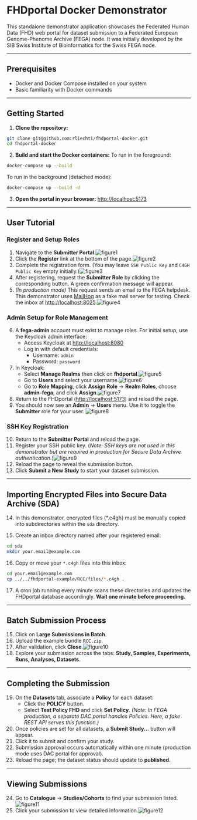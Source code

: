# FHDportal Docker Demonstrator

This standalone demonstrator application showcases the Federated Human Data (FHD) web portal for dataset submission to a Federated European Genome-Phenome Archive (FEGA) node. It was initially developed by the SIB Swiss Institute of Bioinformatics for the Swiss FEGA node.

***

## Prerequisites

- Docker and Docker Compose installed on your system
- Basic familiarity with Docker commands

***

## Getting Started

1. **Clone the repository:**

```bash
git clone git@github.com:rliechti/fhdportal-docker.git
cd fhdportal-docker
```

2. **Build and start the Docker containers:**
To run in the foreground:

```bash
docker-compose up --build
```

To run in the background (detached mode):

```bash
docker-compose up --build -d
```

3. **Open the portal in your browser:**
[http://localhost:5173](http://localhost:5173)

***

## User Tutorial

### Register and Setup Roles

1. Navigate to the **Submitter Portal**.![figure1](assets/figure1.png)
2. Click the **Register** link at the bottom of the page.![figure2](assets/figure2.png)
3. Complete the registration form. (You may leave `SSH Public Key` and `C4GH Public Key` empty initially.)![figure3](assets/figure3.png)
4. After registering, request the **Submitter Role** by clicking the corresponding button. A green confirmation message will appear.
5. *(In production mode)* This request sends an email to the FEGA helpdesk. This demonstrator uses [MailHog](http://localhost:8025) as a fake mail server for testing. Check the inbox at [http://localhost:8025](http://localhost:8025).![figure4](assets/figure4.png)

### Admin Setup for Role Management

6. A **fega-admin** account must exist to manage roles. For initial setup, use the Keycloak admin interface:
    - Access Keycloak at [http://localhost:8080](http://localhost:8080)
    - Log in with default credentials:
        - Username: `admin`
        - Password: `password`
7. In Keycloak:
    - Select **Manage Realms** then click on **fhdportal**.![figure5](assets/figure5.png)
    - Go to **Users** and select your username.![figure6](assets/figure6.png)
    - Go to **Role Mapping**, click **Assign Role** → **Realm Roles**, choose **admin-fega**, and click **Assign**.![figure7](assets/figure7.png)
8. Return to the FHDportal ([http://localhost:5173](http://localhost:5173)) and reload the page.
9. You should now see an **Admin** → **Users** menu. Use it to toggle the **Submitter** role for your user. ![figure8](assets/figure8.png)

### SSH Key Registration

10. Return to the **Submitter Portal** and reload the page.
11. Register your SSH public key. (*Note: SSH keys are not used in this demonstrator but are required in production for Secure Data Archive authentication.*)![figure9](assets/figure9.png)
12. Reload the page to reveal the submission button.
13. Click **Submit a New Study** to start your dataset submission.

***

## Importing Encrypted Files into Secure Data Archive (SDA)

14. In this demonstrator, encrypted files (*.c4gh) must be manually copied into subdirectories within the `sda` directory.

15. Create an inbox directory named after your registered email:

```bash
cd sda
mkdir your.email@example.com
```

16. Copy or move your `*.c4gh` files into this inbox:

```bash
cd your.email@example.com
cp ../../fhdportal-example/RCC/files/*.c4gh .
```

17. A cron job running every minute scans these directories and updates the FHDportal database accordingly. **Wait one minute before proceeding.**

***

## Batch Submission Process

15. Click on **Large Submissions in Batch**.
16. Upload the example bundle `RCC.zip`.
17. After validation, click **Close**.![figure10](assets/figure10.png)
18. Explore your submission across the tabs: **Study, Samples, Experiments, Runs, Analyses, Datasets**.

***

## Completing the Submission

19. On the **Datasets** tab, associate a **Policy** for each dataset:
    - Click the **POLICY** button.
    - Select **Test Policy FHD** and click **Set Policy**.
    *(Note: In FEGA production, a separate DAC portal handles Policies. Here, a fake REST API serves this function.)*
20. Once policies are set for all datasets, a **Submit Study...** button will appear.
21. Click it to submit and confirm your study.
22. Submission approval occurs automatically within one minute (production mode uses DAC portal for approval).
23. Reload the page; the dataset status should update to **published**.

***

## Viewing Submissions

24. Go to **Catalogue** → **Studies/Cohorts** to find your submission listed.![figure11](assets/figure11.png)
25. Click your submission to view detailed information.![figure12](assets/figure12.png)
